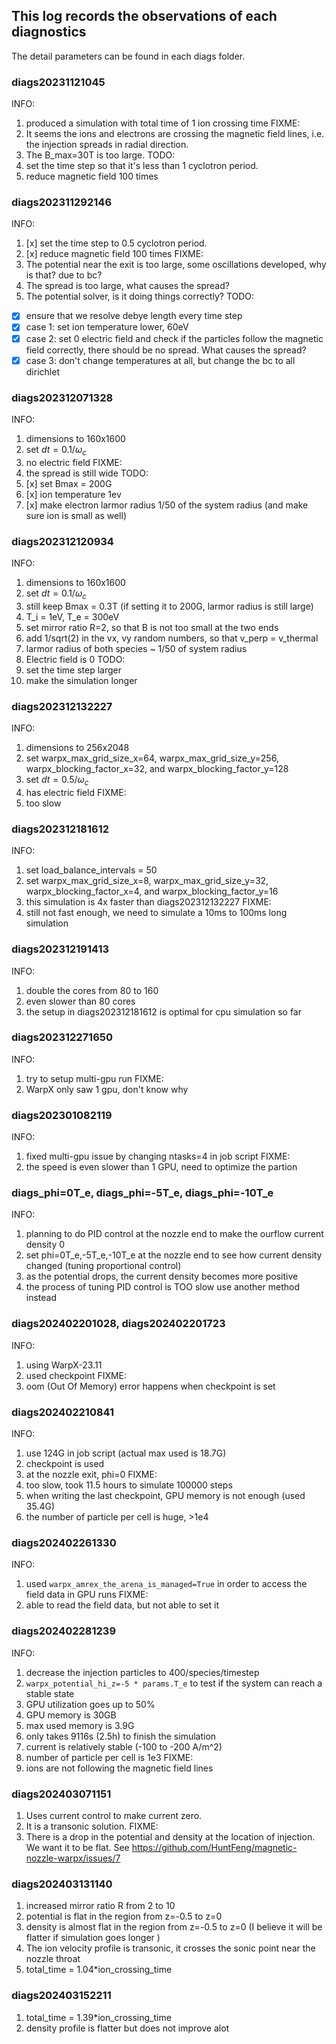 ## This log records the observations of each diagnostics 
The detail parameters can be found in each diags folder.
### diags20231121045
INFO:
1. produced a simulation with total time of 1 ion crossing time 
FIXME:
1. It seems the ions and electrons are crossing the magnetic field lines, i.e. the injection spreads in radial direction. 
2. The B_max=30T is too large.
TODO:
1. set the time step so that it's less than 1 cyclotron period. 
2. reduce magnetic field 100 times

### diags202311292146
INFO:
1. [x] set the time step to 0.5 cyclotron period. 
2. [x] reduce magnetic field 100 times
FIXME: 
1. The potential near the exit is too large, some oscillations developed, why is that? due to bc?
2. The spread is too large, what causes the spread?
3. The potential solver, is it doing things correctly? 
TODO: 
- [x] ensure that we resolve debye length every time step
- [x] case 1: set ion temperature lower, 60eV
- [x] case 2: set 0 electric field and check if the particles follow the magnetic field correctly, there should be no spread. What causes the spread?
- [x] case 3: don't change temperatures at all, but change the bc to all dirichlet

### diags202312071328
INFO:
1. dimensions to 160x1600
2. set $dt = 0.1 / \omega_c$
3. no electric field
FIXME:
1. the spread is still wide
TODO:
1. [x] set Bmax = 200G
2. [x] ion temperature 1ev
3. [x] make electron larmor radius 1/50 of the system radius (and make sure ion is small as well)

### diags202312120934
INFO:
1. dimensions to 160x1600
2. set $dt = 0.1 / \omega_c$
3. still keep Bmax = 0.3T (if setting it to 200G, larmor radius is still large)
4. T_i = 1eV, T_e = 300eV
5. set mirror ratio R=2, so that B is not too small at the two ends
6. add 1/sqrt(2) in the vx, vy random numbers, so that v_perp = v_thermal
7. larmor radius of both species ~ 1/50 of system radius
8. Electric field is 0
TODO:
1. set the time step larger
2. make the simulation longer

### diags202312132227
INFO:
1. dimensions to 256x2048
2. set warpx_max_grid_size_x=64, warpx_max_grid_size_y=256, warpx_blocking_factor_x=32, and warpx_blocking_factor_y=128
3. set $dt = 0.5 / \omega_c$
4. has electric field
FIXME:
1. too slow

### diags202312181612
INFO:
1. set load_balance_intervals = 50
2. set warpx_max_grid_size_x=8, warpx_max_grid_size_y=32, warpx_blocking_factor_x=4, and warpx_blocking_factor_y=16
3. this simulation is 4x faster than diags202312132227
FIXME:
1. still not fast enough, we need to simulate a 10ms to 100ms long simulation

### diags202312191413
INFO:
1. double the cores from 80 to 160
2. even slower than 80 cores
3. the setup in diags202312181612 is optimal for cpu simulation so far

### diags202312271650
INFO:
1. try to setup multi-gpu run
FIXME:
1. WarpX only saw 1 gpu, don't know why

### diags202301082119
INFO:
1. fixed multi-gpu issue by changing ntasks=4 in job script
FIXME:
1. the speed is even slower than 1 GPU, need to optimize the partion

### diags_phi=0T_e, diags_phi=-5T_e, diags_phi=-10T_e
INFO:
1. planning to do PID control at the nozzle end to make the ourflow current density 0
2. set phi=0T_e,-5T_e,-10T_e at the nozzle end to see how current density changed (tuning proportional control)
3. as the potential drops, the current density becomes more positive
4. the process of tuning PID control is TOO slow use another method instead

### diags202402201028, diags202402201723
INFO:
1. using WarpX-23.11
2. used checkpoint
FIXME:
1. oom (Out Of Memory) error happens when checkpoint is set

### diags202402210841
INFO:
1. use 124G in job script (actual max used is 18.7G)
2. checkpoint is used
3. at the nozzle exit, phi=0
FIXME:
1. too slow, took 11.5 hours to simulate 100000 steps
2. when writing the last checkpoint, GPU memory is not enough (used 35.4G)
3. the number of particle per cell is huge, >1e4

### diags202402261330 
INFO:
1. used `warpx_amrex_the_arena_is_managed=True` in order to access the field data in GPU runs
FIXME:
1. able to read the field data, but not able to set it

### diags202402281239
INFO:
1. decrease the injection particles to 400/species/timestep
2. `warpx_potential_hi_z=-5 * params.T_e` to test if the system can reach a stable state
3. GPU utilization goes up to 50%
4. GPU memory is 30GB
5. max used memory is 3.9G
6. only takes 9116s (2.5h) to finish the simulation
7. current is relatively stable (-100 to -200 A/m^2)
8. number of particle per cell is 1e3
FIXME:
1. ions are not following the magnetic field lines

### diags202403071151
1. Uses current control to make current zero.
2. It is a transonic solution.
FIXME:
1. There is a drop in the potential and density at the location of injection. We want it to be flat. See https://github.com/HuntFeng/magnetic-nozzle-warpx/issues/7

### diags202403131140
1. increased mirror ratio R from 2 to 10
2. potential is flat in the region from z=-0.5 to z=0
3. density is almost flat in the region from z=-0.5 to z=0 (I believe it will be flatter if simulation goes longer )
4. The ion velocity profile is transonic, it crosses the sonic point near the nozzle throat
5. total_time = 1.04*ion_crossing_time

### diags202403152211
1. total_time = 1.39*ion_crossing_time
2. density profile is flatter but does not improve alot

